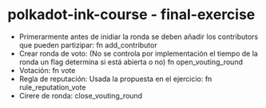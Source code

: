 # polkadot-ink-course - final-exercise

   -  Primerarmente antes de inidiar la ronda se deben añadir los contributors que pueden partizipar: fn add_contributor 
   -  Crear ronda de voto:  (No se controla por implementación el tiempo de la ronda un flag determina si está abierta o no) fn open_vouting_round
   -  Votación:  fn vote
   -  Regla de reputación: Usada la propuesta en el ejercicio: fn rule_reputation_vote
   -  Cirere de ronda: close_vouting_round
  
